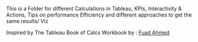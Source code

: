 This is a Folder for different Calculations in Tableau, KPIs, Interactivity & Actions, Tips on performance Efficiency and different approaches to get the same results/ Viz 

Inspired by The Tableau Book of Calcs Workbook by : [Fuad Ahmed](https://public.tableau.com/app/profile/fuadahmed/viz/TheTableauBookofCalcs_15670096188850/TitlePage)
